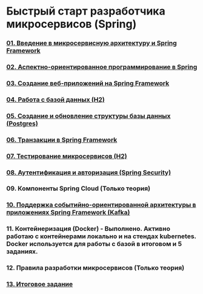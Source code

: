 # Быстрый старт разработчика микросервисов (Spring)

### [01. Введение в микросервисную архитектуру и Spring Framework](/docs/App01.md)

### [02. Аспектно-ориентированное программирование в Spring](/docs/App02.md)
### [03. Создание веб-приложений на Spring Framework](/docs/App03.md)

### [04. Работа с базой данных (H2)](/docs/App04.md)
### [05. Создание и обновление структуры базы данных (Postgres)](/docs/App05.md)

### [06. Транзакции в Spring Framework](/docs/App06.md)

### [07. Тестирование микросервисов (H2)](/docs/App07.md)
### [08. Аутентификация и авторизация (Spring Security)](/docs/App08.md)

### 09. Компоненты Spring Cloud (Только теория)

### [10. Поддержка событийно-ориентированной архитектуры в приложениях Spring Framework (Kafka)](/docs/App10.md)

### 11. Контейнеризация (Docker) - Выполнено. Активно работаю с контейнерами локально и на стендах kubernetes. Docker используется для работы с базой в итоговом и 5 заданиях.
### 12. Правила разработки микросервисов (Только теория)

### [13. Итоговое задание](/docs/App13.md)